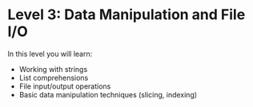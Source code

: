 # Level 3: Data Manipulation and File I/O
In this level you will learn:
- Working with strings
- List comprehensions
- File input/output operations
- Basic data manipulation techniques (slicing, indexing)

